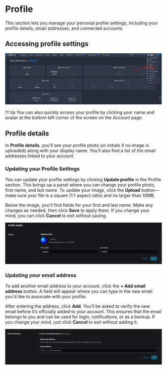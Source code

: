 # Profile

This section lets you manage your personal profile settings, including your profile details, email addresses, and connected accounts.


## Accessing profile settings

![!Screenshot](../../Account/Cloud/access-profile.png)

!!! tip
    You can also quickly access your profile by clicking your name and avatar at the bottom left corner of the screen on the Account page.

## Profile details

In **Profile details**, you’ll see your profile photo (or initials if no image is uploaded) along with your display name. You’ll also find a list of the email addresses linked to your account. 


### Updating your Profile Settings

You can update your profile settings by clicking **Update profile** in the Profile section. This brings up a panel where you can change your profile photo, first name, and last name. To update your image, click the **Upload** button—make sure your file is a square (1:1 aspect ratio) and no larger than 10MB.

Below the image, you’ll find fields for your first and last name. Make any changes as needed, then click **Save** to apply them. If you change your mind, you can click **Cancel** to exit without saving.


![!Screenshot](../../Account/Cloud/update.png)
### Updating your email address

To add another email address to your account, click the **+ Add email address** button. A field will appear where you can type in the new email you'd like to associate with your profile.

After entering the address, click **Add**. You’ll be asked to verify the new email before it’s officially added to your account. This ensures that the email belongs to you and can be used for login, notifications, or as a backup. If you change your mind, just click **Cancel** to exit without adding it.

![!Screenshot](../../Account/Cloud/add-email.png)



